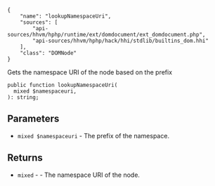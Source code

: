 ``` yamlmeta
{
    "name": "lookupNamespaceUri",
    "sources": [
        "api-sources/hhvm/hphp/runtime/ext/domdocument/ext_domdocument.php",
        "api-sources/hhvm/hphp/hack/hhi/stdlib/builtins_dom.hhi"
    ],
    "class": "DOMNode"
}
```




Gets the namespace URI of the node based on the prefix




``` Hack
public function lookupNamespaceUri(
  mixed $namespaceuri,
): string;
```




## Parameters




+ ` mixed $namespaceuri ` - The prefix of the namespace.




## Returns




* ` mixed ` - - The namespace URI of the node.
<!-- HHAPIDOC -->
